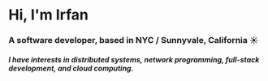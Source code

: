 <h1 align="left">Hi, I'm Irfan</h1>
<h3 align="left">A software developer, based in NYC / Sunnyvale, California ☀️ </h3>
<h5 align="left">I have interests in distributed systems, network programming, full-stack development, and cloud computing.</h5>

